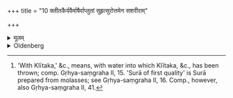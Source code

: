 +++
title = "10 क्लीतकैर्यवैर्माषैर्वाप्लुतां सुहृत्सुरोत्तमेन सशरीराम्"

+++

<details><summary>मूलम्</summary>

क्लीतकैर्यवैर्माषैर्वाप्लुतां सुहृत्सुरोत्तमेन सशरीरां त्रिर्मूर्धन्यभिषिञ्चेत्काम वेद ते नाम मदो नामासीति समानयामुमिति पतिनाम गृह्णीयात्स्वाहाकारान्ताभिरुपस्थमुत्तराभ्यां प्लावयेत् १०
</details>

<details><summary>Oldenberg</summary>

10. [^6]  After she has been washed with Klītaka, barley and beans, a friend should besprinkle her three times at her head, so that her whole body becomes wet, with Surā of first quality, with (the formula), 'Kāma! I know thy name. Intoxication thou art by name,' &c. (Mantra-Brāhmaṇa I, 1, 2). (In the passage of the formula), 'Bring hither N.N.,' he should pronounce the husband's name. (The Mantras should have) the word Svāhā at their end. With the two following verses he should wash her private parts.


[^6]:  'With Klītaka,' &c., means, with water into which Klītaka, &c., has been thrown; comp. Gṛhya-saṃgraha II, 15. 'Surā of first quality' is Surā prepared from molasses; see Gṛhya-saṃgraha II, 16. Comp., however, also Gṛhya-saṃgraha II, 41.
</details>
